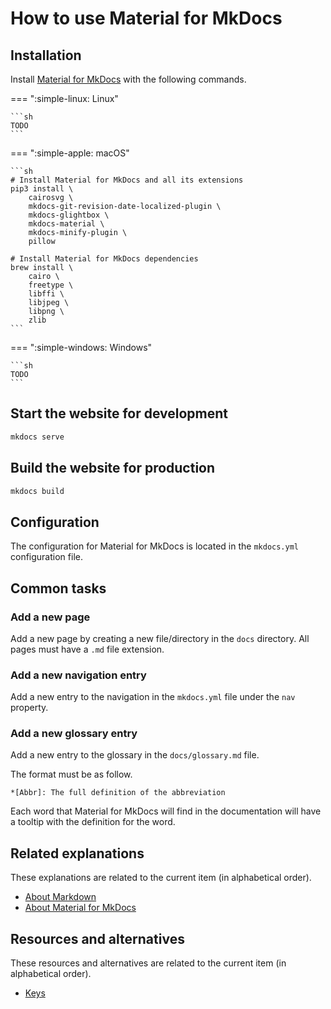 # How to use Material for MkDocs

## Installation

Install
[Material for MkDocs](../../explanations/about-material-for-mkdocs/index.md)
with the following commands.

=== ":simple-linux: Linux"

    ```sh
    TODO
    ```

=== ":simple-apple: macOS"

    ```sh
    # Install Material for MkDocs and all its extensions
    pip3 install \
    	cairosvg \
    	mkdocs-git-revision-date-localized-plugin \
    	mkdocs-glightbox \
    	mkdocs-material \
    	mkdocs-minify-plugin \
    	pillow

    # Install Material for MkDocs dependencies
    brew install \
    	cairo \
    	freetype \
    	libffi \
    	libjpeg \
    	libpng \
    	zlib
    ```

=== ":simple-windows: Windows"

    ```sh
    TODO
    ```

## Start the website for development

```sh
mkdocs serve
```

## Build the website for production

```sh
mkdocs build
```

## Configuration

The configuration for Material for MkDocs is located in the `mkdocs.yml`
configuration file.

## Common tasks

### Add a new page

Add a new page by creating a new file/directory in the `docs` directory. All
pages must have a `.md` file extension.

### Add a new navigation entry

Add a new entry to the navigation in the `mkdocs.yml` file under the `nav`
property.

### Add a new glossary entry

Add a new entry to the glossary in the `docs/glossary.md` file.

The format must be as follow.

```
*[Abbr]: The full definition of the abbreviation
```

Each word that Material for MkDocs will find in the documentation will have a
tooltip with the definition for the word.

## Related explanations

These explanations are related to the current item (in alphabetical order).

- [About Markdown](../../explanations/about-markdown/index.md)
- [About Material for MkDocs](../../explanations/about-material-for-mkdocs/index.md)

## Resources and alternatives

These resources and alternatives are related to the current item (in
alphabetical order).

- [Keys](https://facelessuser.github.io/pymdown-extensions/extensions/keys/)
